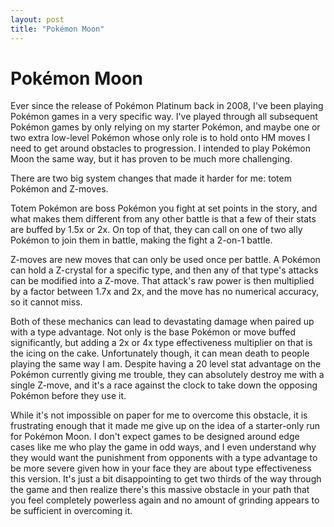 ```yaml
---
layout: post
title: "Pokémon Moon"
---
```


# Pokémon Moon

Ever since the release of Pokémon Platinum back in 2008, I've been playing Pokémon games in a very specific way. I've played through all subsequent Pokémon games by only relying on my starter Pokémon, and maybe one or two extra low-level Pokémon whose only role is to hold onto HM moves I need to get around obstacles to progression. I intended to play Pokémon Moon the same way, but it has proven to be much more challenging.

There are two big system changes that made it harder for me: totem Pokémon and Z-moves.

Totem Pokémon are boss Pokémon you fight at set points in the story, and what makes them different from any other battle is that a few of their stats are buffed by 1.5x or 2x. On top of that, they can call on one of two ally Pokémon to join them in battle, making the fight a 2-on-1 battle.

Z-moves are new moves that can only be used once per battle. A Pokémon can hold a Z-crystal for a specific type, and then any of that type's attacks can be modified into a Z-move. That attack's raw power is then multiplied by a factor between 1.7x and 2x, and the move has no numerical accuracy, so it cannot miss.

Both of these mechanics can lead to devastating damage when paired up with a type advantage. Not only is the base Pokémon or move buffed significantly, but adding a 2x or 4x type effectiveness multiplier on that is the icing on the cake. Unfortunately though, it can mean death to people playing the same way I am. Despite having a 20 level stat advantage on the Pokémon currently giving me trouble, they can absolutely destroy me with a single Z-move, and it's a race against the clock to take down the opposing Pokémon before they use it.

While it's not impossible on paper for me to overcome this obstacle, it is frustrating enough that it made me give up on the idea of a starter-only run for Pokémon Moon. I don't expect games to be designed around edge cases like me who play the game in odd ways, and I even understand why they would want the punishment from opponents with a type advantage to be more severe given how in your face they are about type effectiveness this version. It's just a bit disappointing to get two thirds of the way through the game and then realize there's this massive obstacle in your path that you feel completely powerless again and no amount of grinding appears to be sufficient in overcoming it.

